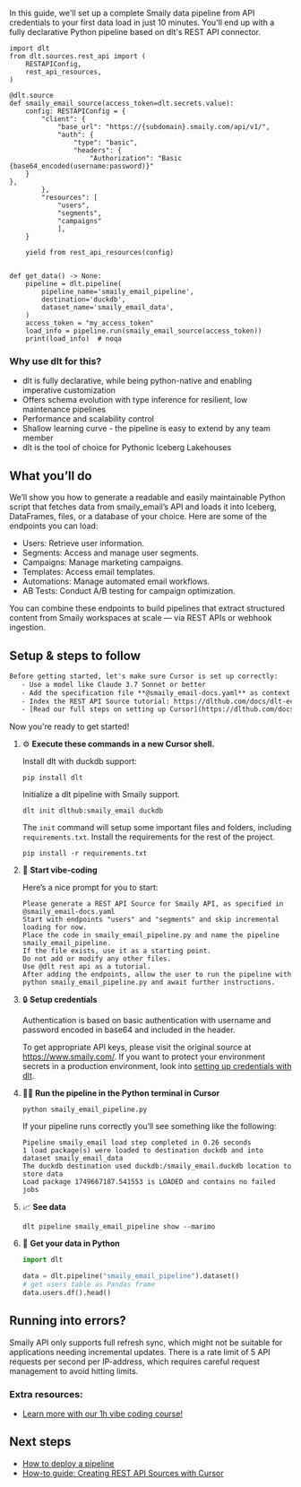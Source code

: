 In this guide, we'll set up a complete Smaily data pipeline from API credentials to your first data load in just 10 minutes. You'll end up with a fully declarative Python pipeline based on dlt's REST API connector.

```python-outcome
import dlt
from dlt.sources.rest_api import (
    RESTAPIConfig,
    rest_api_resources,
)

@dlt.source
def smaily_email_source(access_token=dlt.secrets.value):
    config: RESTAPIConfig = {
        "client": {
            "base_url": "https://{subdomain}.smaily.com/api/v1/",
            "auth": {
                "type": "basic",
                "headers": {
                    "Authorization": "Basic {base64_encoded(username:password)}"
    }
},
        },
        "resources": [
            "users",
            "segments",
            "campaigns"
            ],
    }

    yield from rest_api_resources(config)


def get_data() -> None:
    pipeline = dlt.pipeline(
        pipeline_name='smaily_email_pipeline',
        destination='duckdb',
        dataset_name='smaily_email_data', 
    )
    access_token = "my_access_token"
    load_info = pipeline.run(smaily_email_source(access_token))
    print(load_info)  # noqa
```

### Why use dlt for this?

- dlt is fully declarative, while being python-native and enabling imperative customization
- Offers schema evolution with type inference for resilient, low maintenance pipelines
- Performance and scalability control
- Shallow learning curve - the pipeline is easy to extend by any team member
- dlt is the tool of choice for Pythonic Iceberg Lakehouses

## What you’ll do

We’ll show you how to generate a readable and easily maintainable Python script that fetches data from smaily_email’s API and loads it into Iceberg, DataFrames, files, or a database of your choice. Here are some of the endpoints you can load:

- Users: Retrieve user information.
- Segments: Access and manage user segments.
- Campaigns: Manage marketing campaigns.
- Templates: Access email templates.
- Automations: Manage automated email workflows.
- AB Tests: Conduct A/B testing for campaign optimization.

You can combine these endpoints to build pipelines that extract structured content from Smaily workspaces at scale — via REST APIs or webhook ingestion.

## Setup & steps to follow

```default
Before getting started, let's make sure Cursor is set up correctly:
   - Use a model like Claude 3.7 Sonnet or better
   - Add the specification file **@smaily_email-docs.yaml** as context
   - Index the REST API Source tutorial: https://dlthub.com/docs/dlt-ecosystem/verified-sources/rest_api/ and add it to context as **@dlt rest api**
   - [Read our full steps on setting up Cursor](https://dlthub.com/docs/dlt-ecosystem/llm-tooling/cursor-restapi#23-configuring-cursor-with-documentation)
```

Now you're ready to get started! 

1. ⚙️ **Execute these commands in a new Cursor shell.**
    
    Install dlt with duckdb support:
    ```shell
    pip install dlt
    ```

    Initialize a dlt pipeline with Smaily support.
    ```shell
    dlt init dlthub:smaily_email duckdb
    ```

    The `init` command will setup some important files and folders, including `requirements.txt`. Install the requirements for the rest of the project.
    ```shell
    pip install -r requirements.txt
    ```
    
2. 🤠 **Start vibe-coding**
    
    Here’s a nice prompt for you to start: 
    
    ```prompt
    Please generate a REST API Source for Smaily API, as specified in @smaily_email-docs.yaml 
    Start with endpoints "users" and "segments" and skip incremental loading for now. 
    Place the code in smaily_email_pipeline.py and name the pipeline smaily_email_pipeline. 
    If the file exists, use it as a starting point. 
    Do not add or modify any other files. 
    Use @dlt rest api as a tutorial. 
    After adding the endpoints, allow the user to run the pipeline with python smaily_email_pipeline.py and await further instructions.
    ```

    
3. 🔒 **Setup credentials** 
    
    Authentication is based on basic authentication with username and password encoded in base64 and included in the header.
    
    To get appropriate API keys, please visit the original source at https://www.smaily.com/.
    If you want to protect your environment secrets in a production environment, look into [setting up credentials with dlt](https://dlthub.com/docs/walkthroughs/add_credentials).
    
4. 🏃‍♀️ **Run the pipeline in the Python terminal in Cursor**
    
    ```shell
    python smaily_email_pipeline.py
    ```
    
    If your pipeline runs correctly you’ll see something like the following:
    
    ```shell
    Pipeline smaily_email load step completed in 0.26 seconds
    1 load package(s) were loaded to destination duckdb and into dataset smaily_email_data
    The duckdb destination used duckdb:/smaily_email.duckdb location to store data
    Load package 1749667187.541553 is LOADED and contains no failed jobs
    ```
    
5. 📈 **See data**
    
    ```shell
    dlt pipeline smaily_email_pipeline show --marimo
    ```
    
6. 🐍 **Get your data in Python**
    
    ```python
    import dlt

   data = dlt.pipeline("smaily_email_pipeline").dataset()
   # get users table as Pandas frame
   data.users.df().head()
    ```

## Running into errors?

Smaily API only supports full refresh sync, which might not be suitable for applications needing incremental updates. There is a rate limit of 5 API requests per second per IP-address, which requires careful request management to avoid hitting limits.

### Extra resources:

- [Learn more with our 1h vibe coding course!](https://www.youtube.com/watch?v=GGid70rnJuM)

## Next steps

- [How to deploy a pipeline](https://dlthub.com/docs/walkthroughs/deploy-a-pipeline)
- [How-to guide: Creating REST API Sources with Cursor](https://dlthub.com/docs/dlt-ecosystem/llm-tooling/cursor-restapi)